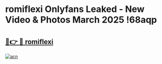 # romiflexi Onlyfans Leaked - New Video & Photos March 2025 !68aqp

# <h2><a href="https://6o6j83.iuczelnia.edu.pl?title=romiflexi&ref=68aqp">🔗👉 🔴 romiflexi</a></h2>

[![acn](https://github.com/user-attachments/assets/0f9c940e-d8b0-45ae-aac7-cd30a18b3e1c)](https://6o6j83.iuczelnia.edu.pl?title=romiflexi&ref=68aqp)

